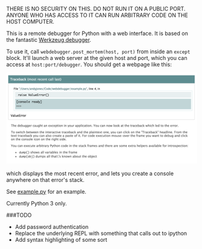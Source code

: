 THERE IS NO SECURITY ON THIS. DO NOT RUN IT ON A PUBLIC PORT. ANYONE WHO HAS ACCESS TO IT CAN RUN ARBITRARY CODE ON THE HOST COMPUTER.

This is a remote debugger for Python with a web interface. It is based on the fantastic [Werkzeug debugger](https://github.com/pallets/werkzeug).

To use it, call `webdebugger.post_mortem(host, port)` from inside an `except` block. It'll launch a web server at the given host and port, which you can access at `host:port/debugger`. You should get a webpage like this:

![Example debug screen](readme_example.png)

which displays the most recent error, and lets you create a console anywhere on that error's stack.

See [example.py](example.py) for an example.

Currently Python 3 only.

###TODO
 * Add password authentication
 * Replace the underlying REPL with something that calls out to ipython
 * Add syntax highlighting of some sort
